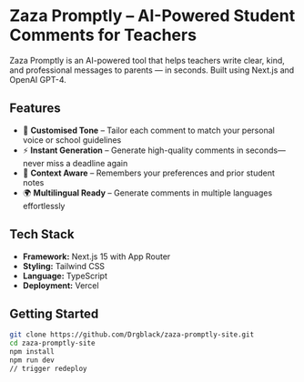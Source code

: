 # Zaza Promptly – AI-Powered Student Comments for Teachers

Zaza Promptly is an AI-powered tool that helps teachers write clear, kind, and professional messages to parents — in seconds. Built using Next.js and OpenAI GPT-4.

## Features

- 🎯 **Customised Tone** – Tailor each comment to match your personal voice or school guidelines  
- ⚡ **Instant Generation** – Generate high-quality comments in seconds—never miss a deadline again  
- 🧠 **Context Aware** – Remembers your preferences and prior student notes  
- 🌍 **Multilingual Ready** – Generate comments in multiple languages effortlessly

## Tech Stack

- **Framework:** Next.js 15 with App Router  
- **Styling:** Tailwind CSS  
- **Language:** TypeScript  
- **Deployment:** Vercel  

## Getting Started

```bash
git clone https://github.com/Drgblack/zaza-promptly-site.git
cd zaza-promptly-site
npm install
npm run dev
/ /   t r i g g e r   r e d e p l o y  
 